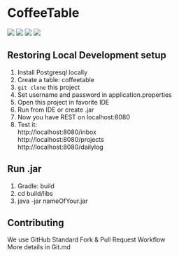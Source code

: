 # CoffeeTable
[![](https://img.shields.io/github/release/Boilerr/Coffee-Table-REST.svg)](https://github.com/Boilerr/Coffee-Table-REST/releases)
[![](https://img.shields.io/github/issues/Boilerr/Coffee-Table-REST.svg)](https://github.com/Boilerr/Coffee-Table-REST/issues) 
[![](https://img.shields.io/github/forks/Boilerr/Coffee-Table-REST.svg)](https://github.com/Boilerr/Coffee-Table-REST/network) 
[![](https://img.shields.io/github/stars/Boilerr/Coffee-Table-REST.svg)](https://github.com/Boilerr/Coffee-Table-REST/stargazers) 


## Restoring Local Development setup
1. Install Postgresql locally
2. Create a table: coffeetable 
3. ```git clone``` this project
4. Set username and password in application.properties
5. Open this project in favorite IDE
6. Run from IDE or create .jar
7. Now you have REST on localhost:8080
8. Test it:  
http://localhost:8080/inbox  
http://localhost:8080/projects  
http://localhost:8080/dailylog 
 
## Run .jar
1. Gradle: build
2. cd build/libs
3. java -jar nameOfYour.jar

## Contributing
We use GitHub Standard Fork & Pull Request Workflow  
More details in Git.md
